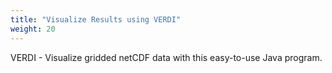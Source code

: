 ```yaml
---
title: "Visualize Results using VERDI"
weight: 20
--- 
```


VERDI - Visualize gridded netCDF data with this easy-to-use Java program.
